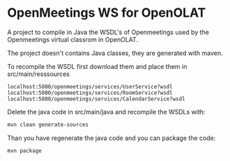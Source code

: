 # OpenMeetings WS for OpenOLAT

A project to compile in Java the WSDL's of Openmeetings used by the Openmeetings virtual classrom in OpenOLAT.

The project doesn't contains Java classes, they are generated with maven.

To recompile the WSDL first download them and place them in src/main/resssources

```
localhost:5080/openmeetings/services/UserService?wsdl
localhost:5080/openmeetings/services/RoomService?wsdl
localhost:5080/openmeetings/services/CalendarService?wsdl
```

Delete the java code in src/main/java and recompile the WSDLs with:

```bash
mvn clean generate-sources
```

Than you have regenerate the java code and you can package the code:

```bash
mvn package
```